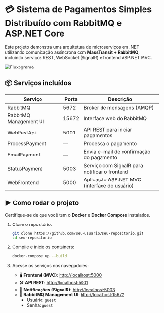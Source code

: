 
# 💳 Sistema de Pagamentos Simples Distribuído com RabbitMQ e ASP.NET Core

Este projeto demonstra uma arquitetura de microserviços em .NET utilizando comunicação assíncrona com **MassTransit + RabbitMQ**, incluindo serviços REST, WebSocket (SignalR) e frontend ASP.NET MVC.


![Fluxograma](https://github.com/user-attachments/assets/6f981128-288b-4645-aa26-bf71600b5076)

## 📦 Serviços incluídos

| Serviço                | Porta | Descrição                                                 |
|------------------------|-------|-----------------------------------------------            |
| RabbitMQ               | 5672  | Broker de mensagens (AMQP)                                |
| RabbitMQ Management UI | 15672 | Interface web do RabbitMQ                                 |
| WebRestApi             | 5001  | API REST para iniciar pagamentos                          |
| ProcessPayment         | —     | Processa o pagamento                                      |
| EmailPayment           | —     | Envia e-mail de confirmação do pagamento                  |
| StatusPayment          | 5003  | Serviço com SignalR para notificar o frontend             |
| WebFrontend            | 5000  | Aplicação ASP.NET MVC (interface do usuário)              |

## ▶️ Como rodar o projeto

Certifique-se de que você tem o **Docker** e **Docker Compose** instalados.

1. Clone o repositório:

   ```bash
   git clone https://github.com/seu-usuario/seu-repositorio.git
   cd seu-repositorio
   ```

2. Compile e inicie os containers:

   ```bash
   docker-compose up --build
   ```

3. Acesse os serviços nos navegadores:

   - 🖥️ **Frontend (MVC)**: [http://localhost:5000](http://localhost:5000)
   - 🛠️ **API REST**: [http://localhost:5001](http://localhost:5001)
   - 📢 **Notificações (SignalR)**: [http://localhost:5003](http://localhost:5003)
   - 🐇 **RabbitMQ Management UI**: [http://localhost:15672](http://localhost:15672)
     - Usuário: `guest`
     - Senha: `guest`

